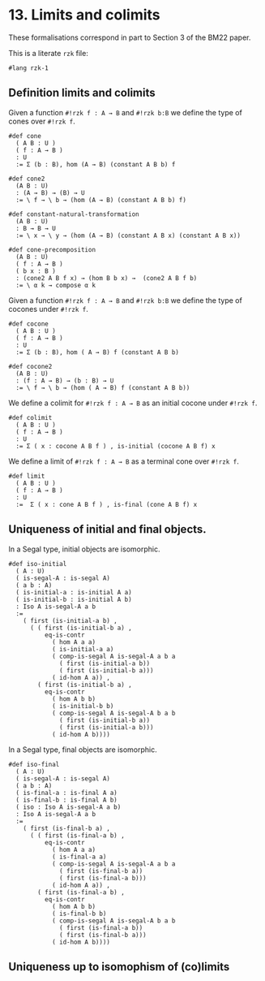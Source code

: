 # 13. Limits and colimits

These formalisations correspond in part to Section 3 of the BM22 paper.

This is a literate `rzk` file:

```rzk
#lang rzk-1
```

## Definition limits and colimits

Given a function `#!rzk f : A → B` and `#!rzk b:B` we define the type of cones
over `#!rzk f`.

```rzk
#def cone
  ( A B : U )
  ( f : A → B )
  : U
  := Σ (b : B), hom (A → B) (constant A B b) f
```

```rzk
#def cone2
  (A B : U)
  : (A → B) → (B) → U
  := \ f → \ b → (hom (A → B) (constant A B b) f)
```
```rzk
#def constant-natural-transformation
  (A B : U)
  : B → B → U
  := \ x → \ y → (hom (A → B) (constant A B x) (constant A B x))
```

```rzk
#def cone-precomposition
  (A B : U)
  ( f : A → B )
  ( b x : B )
  : (cone2 A B f x) → (hom B b x) →  (cone2 A B f b)
  := \ α k → compose α k
```

Given a function `#!rzk f : A → B` and `#!rzk b:B` we define the type of cocones
under `#!rzk f`.

```rzk
#def cocone
  ( A B : U )
  ( f : A → B )
  : U
  := Σ (b : B), hom ( A → B) f (constant A B b)
```

```rzk
#def cocone2
  (A B : U)
  : (f : A → B) → (b : B) → U
  := \ f → \ b → (hom ( A → B) f (constant A B b))
```

We define a colimit for `#!rzk f : A → B` as an initial cocone under `#!rzk f`.

```rzk
#def colimit
  ( A B : U )
  ( f : A → B )
  : U
  := Σ ( x : cocone A B f ) , is-initial (cocone A B f) x
```

We define a limit of `#!rzk f : A → B` as a terminal cone over `#!rzk f`.

```rzk
#def limit
  ( A B : U )
  ( f : A → B )
  : U
  :=  Σ ( x : cone A B f ) , is-final (cone A B f) x
```

## Uniqueness of initial and final objects.

In a Segal type, initial objects are isomorphic.

```rzk
#def iso-initial
  ( A : U)
  ( is-segal-A : is-segal A)
  ( a b : A)
  ( is-initial-a : is-initial A a)
  ( is-initial-b : is-initial A b)
  : Iso A is-segal-A a b
  :=
    ( first (is-initial-a b) ,
      ( ( first (is-initial-b a) ,
          eq-is-contr
            ( hom A a a)
            ( is-initial-a a)
            ( comp-is-segal A is-segal-A a b a
              ( first (is-initial-a b))
              ( first (is-initial-b a)))
            ( id-hom A a)) ,
        ( first (is-initial-b a) ,
          eq-is-contr
            ( hom A b b)
            ( is-initial-b b)
            ( comp-is-segal A is-segal-A b a b
              ( first (is-initial-b a))
              ( first (is-initial-a b)))
            ( id-hom A b))))
```

In a Segal type, final objects are isomorphic.

```rzk
#def iso-final
  ( A : U)
  ( is-segal-A : is-segal A)
  ( a b : A)
  ( is-final-a : is-final A a)
  ( is-final-b : is-final A b)
  ( iso : Iso A is-segal-A a b)
  : Iso A is-segal-A a b
  :=
    ( first (is-final-b a) ,
      ( ( first (is-final-a b) ,
          eq-is-contr
            ( hom A a a)
            ( is-final-a a)
            ( comp-is-segal A is-segal-A a b a
              ( first (is-final-b a))
              ( first (is-final-a b)))
            ( id-hom A a)) ,
        ( first (is-final-a b) ,
          eq-is-contr
            ( hom A b b)
            ( is-final-b b)
            ( comp-is-segal A is-segal-A b a b
              ( first (is-final-a b))
              ( first (is-final-b a)))
            ( id-hom A b))))
```

## Uniqueness up to isomophism of (co)limits
